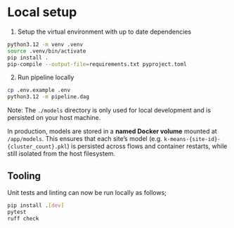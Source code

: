 # Local setup

1. Setup the virtual environment with up to date dependencies

```bash
python3.12 -m venv .venv
source .venv/bin/activate
pip install .
pip-compile --output-file=requirements.txt pyproject.toml
```

2. Run pipeline locally

```bash
cp .env.example .env
python3.12 -m pipeline.dag
```

Note: The `./models` directory is only used for local development and is persisted on your host machine.

In production, models are stored in a **named Docker volume** mounted at `/app/models`.
This ensures that each site’s model (e.g. `k-means-{site-id}-{cluster_count}.pkl`) is persisted across flows and container restarts, while still isolated from the host filesystem.

## Tooling

Unit tests and linting can now be run locally as follows;

```bash
pip install .[dev]
pytest
ruff check
```
